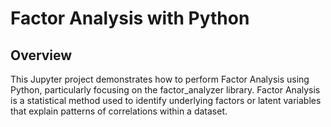 # Factor Analysis with Python

## Overview
This Jupyter project demonstrates how to perform Factor Analysis using Python, particularly focusing on the factor_analyzer library. Factor Analysis is a statistical method used to identify underlying factors or latent variables that explain patterns of correlations within a dataset.

